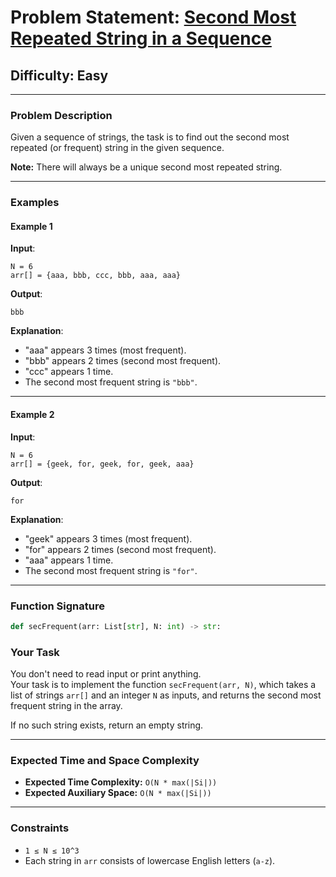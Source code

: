 # Problem Statement: [Second Most Repeated String in a Sequence](https://www.geeksforgeeks.org/problems/second-most-repeated-string-in-a-sequence0534/1)

## Difficulty: Easy

---

### **Problem Description**

Given a sequence of strings, the task is to find out the second most repeated (or frequent) string in the given sequence.

**Note:** There will always be a unique second most repeated string.

---

### **Examples**

#### **Example 1**

**Input**:  
```
N = 6  
arr[] = {aaa, bbb, ccc, bbb, aaa, aaa}
```
**Output**:  
```
bbb
```
**Explanation**:  
- "aaa" appears 3 times (most frequent).  
- "bbb" appears 2 times (second most frequent).  
- "ccc" appears 1 time.  
- The second most frequent string is `"bbb"`.

---

#### **Example 2**

**Input**:  
```
N = 6  
arr[] = {geek, for, geek, for, geek, aaa}
```
**Output**:  
```
for
```
**Explanation**:  
- "geek" appears 3 times (most frequent).  
- "for" appears 2 times (second most frequent).  
- "aaa" appears 1 time.  
- The second most frequent string is `"for"`.

---

### **Function Signature**
```python
def secFrequent(arr: List[str], N: int) -> str:
```

### **Your Task**
You don't need to read input or print anything.  
Your task is to implement the function `secFrequent(arr, N)`, which takes a list of strings `arr[]` and an integer `N` as inputs, and returns the second most frequent string in the array.  

If no such string exists, return an empty string.

---

### **Expected Time and Space Complexity**
- **Expected Time Complexity:** `O(N * max(|Si|))`
- **Expected Auxiliary Space:** `O(N * max(|Si|))`

---

### **Constraints**
- `1 ≤ N ≤ 10^3`
- Each string in `arr` consists of lowercase English letters (`a-z`).
